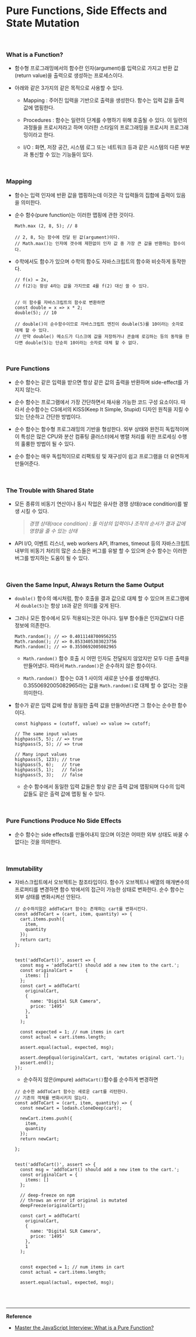 # Pure Functions, Side Effects and State Mutation

<br>

### What is a Function?

- 함수형 프로그래밍에서의 함수란 인자(argument)를 입력으로 가지고 반환 값(return value)을 출력으로 생성하는 프로세스이다.

- 아래와 같은 3가지의 같은 목적으로 사용할 수 있다.

  - Mapping :  주어진 입력을 기반으로 출력을 생성한다. 함수는 입력 값을 출력 값에 맵핑한다.

  - Procedures : 함수는 일련의 단계를 수행하기 위해 호출될 수 있다. 이 일련의 과정들을 프로시저라고 하며 이러한 스타일의 프로그래밍을 프로시저 프로그래밍이라고 한다.

  - I/O : 화면, 저장 공간, 시스템 로그 또는 네트워크 등과 같은 시스템의 다른 부분과 통신할 수 있는 기능들이 있다.

<br>

### Mapping

- 함수는 입력 인자에 반환 값을 맵핑하는데 이것은 각 입력들의 집합에 출력이 있음을 의미한다.

- 순수 함수(pure function)는 이러한 맵핑에 관한 것이다.

  ```
  Math.max (2, 8, 5); // 8
  
  // 2, 8, 5는 함수에 전달 된 값(argument)이다.
  // Math.max()는 인자에 갯수에 제한없이 인자 값 중 가장 큰 값을 반환하는 함수이다.
  ```

- 수학에서도 함수가 있으며 수학의 함수도 자바스크립트의 함수와 비슷하게 동작한다.

  ```
  // f(x) = 2x, 
  // f(2)는 항상 4라는 값을 가지므로 4를 f(2) 대신 쓸 수 있다.
  
  
  // 이 함수를 자바스크립트의 함수로 변환하면
  const double = x => x * 2;
  double(5); // 10
  
  // double()이 순수함수이므로 자바스크립트 엔진이 double(5)를 10이라는 숫자로 대체 할 수 있다.
  // 만약 double() 메소드가 디스크에 값을 저장하거나 콘솔에 로깅하는 등의 동작을 한다면 double(5)는 단순히 10이라는 숫자로 대체 할 수 없다.
  ```

<br>

### Pure Functions

- 순수 함수는 같은 입력을 받으면 항상 같은 값의 출력을 반환하며 side-effect를 가지지 않는다.

- 순수 함수는 프로그램에서 가장 간단하면서 재사용 가능한 코드 구성 요소이다. 따라서 순수함수는 CS에서의 KISS(Keep It Simple, Stupid) 디자인 원칙을 지킬 수 있는 단순하고 간단한 방법이다.

- 순수 함수는 함수형 프로그래밍의 기반을 형성한다. 외부 상태와 완전히 독립적이며 이 특성은 많은 CPU와 분산 컴퓨팅 클러스터에서 병렬 처리를 위한 프로세싱 수행의 훌륭한 방법이 될 수 있다.

- 순수 함수는 매우 독립적이므로 리팩토링 및 재구성이 쉽고 프로그램을 더 유연하게 만들어준다.

<br>

### The Trouble with Shared State

- 모든 종류의 비동기 연산이나 동시 작업은 유사한 경쟁 상태(race condition)를 발생 시킬 수 있다. 

  > *경쟁 상태(race condition) : 둘 이상의 입력이나 조작의 순서가 결과 값에 영향을 줄 수 있는 상태*

- API I/O, 이벤트 리스너, web workers API, Iframes, timeout 등의 자바스크립트 내부의 비동기 처리의 많은 소스들은 버그를 유발 할 수 있으며 순수 함수는 이러한 버그를 방지하는 도움이 될 수 있다.

<br>

### Given the Same Input, Always Return the Same Output

- `double()` 함수의 예시처럼, 함수 호출을 결과 값으로 대체 할 수 있으며 프로그램에서 `double(5)`는 항상 `10`과 같은 의미를 갖게 된다.

- 그러나 모든 함수에서 모두 적용되는것은 아니다. 일부 함수들은 인자값보다 다른 정보에 의존한다.

  ```
  Math.random(); // => 0.4011148700956255
  Math.random(); // => 0.8533405303023756
  Math.random(); // => 0.3550692005082965
  ```

  - `Math.random()` 함수 호출 시 어떤 인자도 전달되지 않았지만 모두 다른 출력을 만들어냈다. 따라서 `Math.random()`은 순수하지 않은 함수이다.

  - `Math.random() `함수는 0과 1 사이의 새로운 난수를 생성해낸다. 0.3550692005082965라는 값을 `Math.random()`로 대체 할 수 없다는 것을 의미한다.

- 함수가 같은 입력 값에 항상 동일한 출력 값을 만들어낸다면 그 함수는 순수한 함수이다.

  ```
  const highpass = (cutoff, value) => value >= cutoff;
  
  // The same input values
  highpass(5, 5); // => true
  highpass(5, 5); // => true
  
  // Many input values
  highpass(5, 123); // true
  highpass(5, 6);   // true
  highpass(5, 1);   // false
  highpass(5, 3);   // false
  ```

  - 순수 함수에서 동일한 입력 값들은 항상 같은 출력 값에 맵핑되며 다수의 입력 값들도 같은 출력 값에 맵핑 될 수 있다.

<br>

### Pure Functions Produce No Side Effects

- 순수 함수는 side effects를 만들어내지 않으며 이것은 어떠한 외부 상태도 바꿀 수 없다는 것을 의미한다.

<br>

### Immutability

- 자바스크립트에서 오브젝트는 참조타입이다. 함수가 오브젝트나 배열의 매개변수의 프로퍼티를 변경하면 함수 밖에서의 접근이 가능한 상태로 변화한다. 순수 함수는 외부 상태를 변화시켜선 안된다.

  ```
  // 순수하지않은 addToCart 함수는 존재하는 cart를 변화시킨다.
  const addToCart = (cart, item, quantity) => {
    cart.items.push({
      item,
      quantity
    });
    return cart;
  };
  
  
  test('addToCart()', assert => {
    const msg = 'addToCart() should add a new item to the cart.';
    const originalCart =     {
      items: []
    };
    const cart = addToCart(
      originalCart,
      {
        name: "Digital SLR Camera",
        price: '1495'
      },
      1
    );
  
    const expected = 1; // num items in cart
    const actual = cart.items.length;
  
    assert.equal(actual, expected, msg);
  
    assert.deepEqual(originalCart, cart, 'mutates original cart.');
    assert.end();
  });
  ```

  - 순수하지 않은(impure) `addToCart()`함수를 순수하게 변경하면

  ```
  // 순수한 addToCart 함수는 새로운 cart를 리턴한다.
  // 기존의 객체를 변화시키지 않는다.
  const addToCart = (cart, item, quantity) => {
    const newCart = lodash.cloneDeep(cart);
  
    newCart.items.push({
      item,
      quantity
    });
    return newCart;
  
  };
  
  
  test('addToCart()', assert => {
    const msg = 'addToCart() should add a new item to the cart.';
    const originalCart = {
      items: []
    };
  
    // deep-freeze on npm
    // throws an error if original is mutated
    deepFreeze(originalCart);
  
    const cart = addToCart(
      originalCart,
      {
        name: "Digital SLR Camera",
        price: '1495'
      },
      1
    );
  
  
    const expected = 1; // num items in cart
    const actual = cart.items.length;
  
    assert.equal(actual, expected, msg);
  ```

<br>

<br>


------

**Reference**

- [Master the JavaScript Interview: What is a Pure Function?](https://medium.com/javascript-scene/master-the-javascript-interview-what-is-a-pure-function-d1c076bec976)


